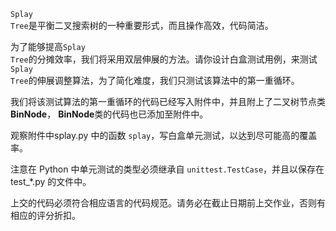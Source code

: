 <code>Splay Tree</code>是平衡二叉搜索树的一种重要形式，而且操作高效，代码简洁。

为了能够提高<code>Splay Tree</code>的分摊效率，我们将采用双层伸展的方法。请你设计白盒测试用例，来测试<code>Splay Tree</code>的伸展调整算法，为了简化难度，我们只测试该算法中的第一重循环。

我们将该测试算法的第一重循环的代码已经写入附件中，并且附上了二叉树节点类**BinNode**， **BinNode**类的代码也已添加至附件中。

观察附件中splay.py 中的函数 <code>splay</code>，写白盒单元测试，以达到尽可能高的覆盖率。

注意在 Python 中单元测试的类型必须继承自 <code>unittest.TestCase</code>，并且以保存在 test_*.py 的文件中。

上交的代码必须符合相应语言的代码规范。请务必在截止日期前上交作业，否则有相应的评分折扣。